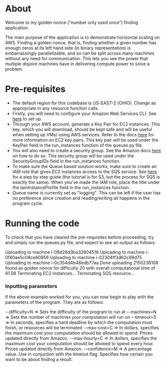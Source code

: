 
# About

Welcome to my golden nonce ("number only used once") finding application.

The main purpose of the application is to demonstrate horizontal scaling on AWS. Finding a golden nonce, that is, finding whether a given number has enough zeros at its left hand side (in binary representation) is embarrassingly parallelizable, and so can be split across many machines without any need for communication. This lets you see the power that multiple disjoint machines have in delivering compute power to solve a problem.

# Pre-requisites

- The default region for this codebase is US-EAST-2 (OHIO). Change as appropriate in any resource function calls.
- Firstly, you will need to configure your Amazon Web Services CLI. See [here](https://docs.aws.amazon.com/cli/latest/userguide/cli-chap-configure.html) to set up.
- Through your AWS account, generate a Key Pair for EC2 instances. This key, which you will download, should be kept safe and will be useful when setting up VMs/ using AWS services. Refer to the docs [here](https://docs.aws.amazon.com/AWSEC2/latest/UserGuide/ec2-key-pairs.html) for more information on EC2 key pairs. This key pair will be used under the KeyPair field in the run_instances function of the queues.py file.
- You will also need to create a security group. See the Amazon docs [here](https://docs.aws.amazon.com/AWSEC2/latest/UserGuide/ec2-security-groups.html) on how to do so. This security group will be used under the SecurityGroupIDs field in the run_instances function.
- To make sure the Queue based solution works, make sure to create an IAM role that gives EC2 instances access to the SQS service. See [here](https://cloud-gc.readthedocs.io/en/latest/chapter03_advanced-tutorial/iam-role.html) for a step by step guide (the tutorial is for S3, but the process for SQS is exactly the same). When you've made the IAM role, place the title under the IamInstanceProfile field in the run_instances function.
- Queue name is currently set as "logging". This can be left if the user has no preference since creation and reading/writing all happens in the program cycle.

# Running the code

To check that you have cleared the pre-requisites before proceeding, try and simply run the queues.py file, and expect to see an output as follows:

Uploading to machine i-08d26d3ba32604518
Uploading to machine i-0f80ae5c08ce60956
Uploading to machine i-02304ff3d62c98d75
Uploading to machine i-0c354d4b48edb77aa
Done uploading
2150236108 found as golden nonce for difficulty 20 with overall computational time of 81.08
Terminating EC2 instances...
Terminating SQS resource...

### Inputting parameters

If the above example worked for you, you can now begin to play with the parameters of the program. They are as follows:

--difficulty=N => Sets the difficulty of the program to run at
--machines=N => Sets the number of machines your computation will run on
--timeout=S => In seconds, specifies a hard deadline by which the computation must finish, or resources will be terminated
--max-cost=C => In dollars, specifies the maximum cost your computation should be allowed to spend. Prices updated directly from Amazon.
--max-hourly=C => In dollars, specifies the maximum cost your computation should be allowed to spend every hour. Prices updated directly from Amazon.
--confidence=M => A percentage value. Use in conjuction with the timeout flag. Specifies how certain you want to be about finding a result.

